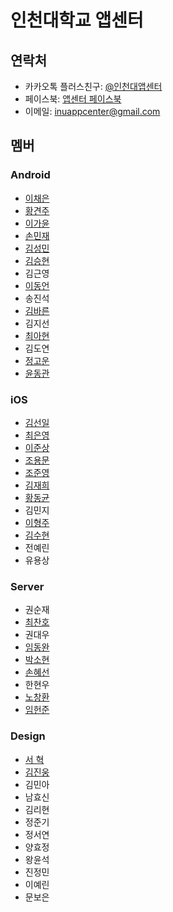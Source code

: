 # 인천대학교 앱센터

## 연락처

* 카카오톡 플러스친구: [@인천대앱센터](https://pf.kakao.com/_xgxaSLd)
* 페이스북: [앱센터 페이스북](https://www.facebook.com/INUAppCenter)
* 이메일: inuappcenter@gmail.com

## 멤버

### Android

* [이채은](https://github.com/chaeeun)
* [황견주](https://github.com/Kyun-J)
* [이가윤](https://github.com/Gayoon)
* [손민재](https://github.com/bungabear)
* [김성민](https://github.com/pinokio531)
* [김승현](https://github.com/coee)
* 김근영
* [이동언](https://github.com/ide127)
* 송진석
* [김바른](https://github.com/qkfms2298)
* 김지선
* [최아현](https://github.com/ChoiAhHyun)
* 김도연
* [정고운](https://github.com/GowoonJ)
* [윤동관](https://github.com/YoonDongGwan)

### iOS

* [김선일](https://github.com/Seonift)
* [최은영](https://github.com/emily7485)
* [이준상](https://github.com/zunzunzun)
* [조용문](https://github.com/choymoon)
* [조준영](https://github.com/chojunyng)
* [김재희](https://github.com/jaehui327)
* [황동균](https://github.com/dongdong97)
* 김민지
* [이형주](https://github.com/hyungju2)
* [김수현](https://github.com/suhyun9921)
* 전예린
* 유용상

### Server

* 권순재
* [최찬호](https://github.com/ftilrftilr12)
* 권대우
* [임동완](https://github.com/doukong)
* [박소현](https://github.com/sohyeonpark0901)
* [손혜선](https://github.com/SonHyeSeon)
* 한현우
* [노창환](https://github.com/nohchanghwan)
* [임헌준](https://github.com/Limheonjun)

### Design

* [서 혁](https://github.com/spemer)
* [김진웅](https://github.com/Woongdesign)
* 김민아
* 남효신
* 김리현
* 정준기
* 정서연
* 양효정
* 왕윤석
* 진정민
* 이예린
* 문보은
